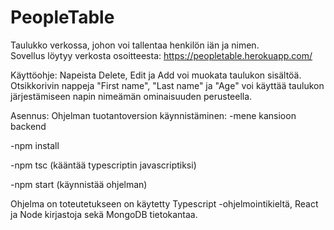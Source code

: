 # PeopleTable
Taulukko verkossa, johon voi tallentaa henkilön iän ja nimen.  
Sovellus löytyy verkosta osoitteesta: https://peopletable.herokuapp.com/

Käyttöohje:
Napeista Delete, Edit ja Add voi muokata taulukon sisältöä. 
Otsikkorivin nappeja "First name", "Last name" ja "Age" voi käyttää taulukon järjestämiseen napin nimeämän ominaisuuden perusteella.

Asennus:
Ohjelman tuotantoversion käynnistäminen:
-mene kansioon backend

-npm install

-npm tsc (kääntää typescriptin javascriptiksi)

-npm start (käynnistää ohjelman)


Ohjelma on toteutetukseen on käytetty Typescript -ohjelmointikieltä, React ja Node kirjastoja sekä MongoDB tietokantaa.
